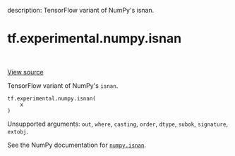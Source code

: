 description: TensorFlow variant of NumPy's isnan.

<div itemscope itemtype="http://developers.google.com/ReferenceObject">
<meta itemprop="name" content="tf.experimental.numpy.isnan" />
<meta itemprop="path" content="Stable" />
</div>

# tf.experimental.numpy.isnan

<!-- Insert buttons and diff -->

<table class="tfo-notebook-buttons tfo-api nocontent" align="left">

</table>

<a target="_blank" class="external" href="/code/stable/tensorflow/python/ops/numpy_ops/np_math_ops.py">View source</a>



TensorFlow variant of NumPy's `isnan`.


<pre class="devsite-click-to-copy prettyprint lang-py tfo-signature-link">
<code>tf.experimental.numpy.isnan(
    x
)
</code></pre>



<!-- Placeholder for "Used in" -->

Unsupported arguments: `out`, `where`, `casting`, `order`, `dtype`, `subok`, `signature`, `extobj`.

See the NumPy documentation for [`numpy.isnan`](https://numpy.org/doc/stable/reference/generated/numpy.isnan.html).